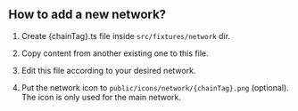 ## How to add a new network?

1. Create {chainTag}.ts file inside `src/fixtures/network` dir.

2. Copy content from another existing one to this file.

3. Edit this file according to your desired network.

4. Put the network icon to `public/icons/network/{chainTag}.png` (optional). The icon is only used for the main network.
